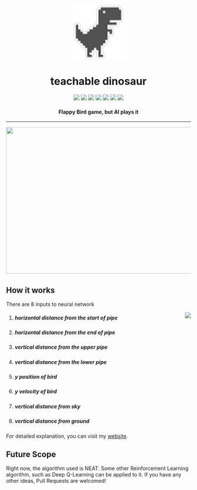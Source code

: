 <p align="center">
  <a href="" rel="noopener">
 <img height=150px src="./img/dino.png" alt="dino-logo"></a>
</p>
<h1 align="center">teachable dinosaur</h1>


<div align="center">
<img src="https://img.shields.io/github/license/sushantPatrikar/Dinosaur-Game">	
<img src="https://www.codefactor.io/repository/github/sushantpatrikar/flappybirdai/badge/master"/>
<img src="https://img.shields.io/github/issues-pr/sushantPatrikar/flappyBirdAI">
<img src="https://img.shields.io/github/stars/sushantPatrikar/flappybirdAI">
<img src="https://img.shields.io/github/forks/sushantPatrikar/flappybirdAI">
<img src="https://img.shields.io/github/issues/sushantPatrikar/flappybirdAI">
<img src="https://img.shields.io/badge/PRs-welcome-informational">
</div>

<h4 align="center">Flappy Bird game, but AI plays it</h4>

<hr>

<p align="center">
<img src = "./img/fb.gif" height=400 width=600>
</p>
<h2> How it works</h2>
<p>There are 8 inputs to neural network</p>
<img src="./img/fbex.jpg" align="right">
<ol>
					<li><h5>horizontal distance from the start of pipe</h5></li>
					<li><h5>horizontal distance from the end of pipe</h5></li>
					<li><h5>vertical distance from the upper pipe</h5></li>
					<li><h5>vertical distance from the lower pipe</h5></li>
					<li><h5>y position of bird</h5></li>
					<li><h5>y velocity of bird</h5></li>
					<li><h5>vertical distance from sky</h5></li>
					<li><h5>vertical distance from ground</h5></li>
				</ol>
<p>For detailed explanation, you can visit my <a href="https://sushantpatrikar.github.io/flappybirdAI.html"> website</a>.</p>
<h2>Future Scope</h2>
<p>Right now, the algorithm used is NEAT. Some other Reinforcement Learning algorithm, such as Deep Q-Learning can be applied to it. If you have any other ideas, Pull Requests are welcomed!</p>
        
